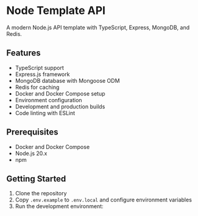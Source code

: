 # Node Template API

A modern Node.js API template with TypeScript, Express, MongoDB, and Redis.

## Features

- TypeScript support
- Express.js framework
- MongoDB database with Mongoose ODM
- Redis for caching
- Docker and Docker Compose setup
- Environment configuration
- Development and production builds
- Code linting with ESLint

## Prerequisites

- Docker and Docker Compose
- Node.js 20.x
- npm

## Getting Started

1. Clone the repository
2. Copy `.env.example` to `.env.local` and configure environment variables
3. Run the development environment:

